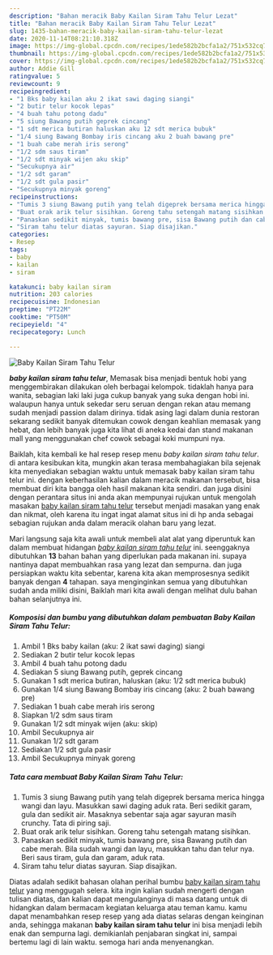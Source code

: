 ```yaml
---
description: "Bahan meracik Baby Kailan Siram Tahu Telur Lezat"
title: "Bahan meracik Baby Kailan Siram Tahu Telur Lezat"
slug: 1435-bahan-meracik-baby-kailan-siram-tahu-telur-lezat
date: 2020-11-14T08:21:10.318Z
image: https://img-global.cpcdn.com/recipes/1ede582b2bcfa1a2/751x532cq70/baby-kailan-siram-tahu-telur-foto-resep-utama.jpg
thumbnail: https://img-global.cpcdn.com/recipes/1ede582b2bcfa1a2/751x532cq70/baby-kailan-siram-tahu-telur-foto-resep-utama.jpg
cover: https://img-global.cpcdn.com/recipes/1ede582b2bcfa1a2/751x532cq70/baby-kailan-siram-tahu-telur-foto-resep-utama.jpg
author: Addie Gill
ratingvalue: 5
reviewcount: 9
recipeingredient:
- "1 Bks baby kailan aku 2 ikat sawi daging siangi"
- "2 butir telur kocok lepas"
- "4 buah tahu potong dadu"
- "5 siung Bawang putih geprek cincang"
- "1 sdt merica butiran haluskan aku 12 sdt merica bubuk"
- "1/4 siung Bawang Bombay iris cincang aku 2 buah bawang pre"
- "1 buah cabe merah iris serong"
- "1/2 sdm saus tiram"
- "1/2 sdt minyak wijen aku skip"
- "Secukupnya air"
- "1/2 sdt garam"
- "1/2 sdt gula pasir"
- "Secukupnya minyak goreng"
recipeinstructions:
- "Tumis 3 siung Bawang putih yang telah digeprek bersama merica hingga wangi dan layu. Masukkan sawi daging aduk rata. Beri sedikit garam, gula dan sedikit air. Masaknya sebentar saja agar sayuran masih crunchy. Tata di piring saji."
- "Buat orak arik telur sisihkan. Goreng tahu setengah matang sisihkan."
- "Panaskan sedikit minyak, tumis bawang pre, sisa Bawang putih dan cabe merah. Bila sudah wangi dan layu, masukkan tahu dan telur nya. Beri saus tiram, gula dan garam, aduk rata."
- "Siram tahu telur diatas sayuran. Siap disajikan."
categories:
- Resep
tags:
- baby
- kailan
- siram

katakunci: baby kailan siram 
nutrition: 203 calories
recipecuisine: Indonesian
preptime: "PT22M"
cooktime: "PT50M"
recipeyield: "4"
recipecategory: Lunch

---
```



![Baby Kailan Siram Tahu Telur](https://img-global.cpcdn.com/recipes/1ede582b2bcfa1a2/751x532cq70/baby-kailan-siram-tahu-telur-foto-resep-utama.jpg)

<b><i>baby kailan siram tahu telur</i></b>, Memasak bisa menjadi bentuk hobi yang menggembirakan dilakukan oleh berbagai kelompok. tidaklah hanya para wanita, sebagian laki laki juga cukup banyak yang suka dengan hobi ini. walaupun hanya untuk sekedar seru seruan dengan rekan atau memang sudah menjadi passion dalam dirinya. tidak asing lagi dalam dunia restoran sekarang sedikit banyak ditemukan cowok dengan keahlian memasak yang hebat, dan lebih banyak juga kita lihat di aneka kedai dan stand makanan mall yang menggunakan chef cowok sebagai koki mumpuni nya.



Baiklah, kita kembali ke hal resep resep menu <i>baby kailan siram tahu telur</i>. di antara kesibukan kita, mungkin akan terasa membahagiakan bila sejenak kita menyediakan sebagian waktu untuk memasak baby kailan siram tahu telur ini. dengan keberhasilan kalian dalam meracik makanan tersebut, bisa membuat diri kita bangga oleh hasil makanan kita sendiri. dan juga disini dengan perantara situs ini anda akan mempunyai rujukan untuk mengolah masakan <u>baby kailan siram tahu telur</u> tersebut menjadi masakan yang enak dan nikmat, oleh karena itu ingat ingat alamat situs ini di hp anda sebagai sebagian rujukan anda dalam meracik olahan baru yang lezat.


Mari langsung saja kita awali untuk membeli alat alat yang diperuntuk kan dalam membuat hidangan <u><i>baby kailan siram tahu telur</i></u> ini. seenggaknya dibutuhkan <b>13</b> bahan bahan yang diperlukan pada makanan ini. supaya nantinya dapat membuahkan rasa yang lezat dan sempurna. dan juga persiapkan waktu kita sebentar, karena kita akan memprosesnya sedikit banyak dengan <b>4</b> tahapan. saya menginginkan semua yang dibutuhkan sudah anda miliki disini, Baiklah mari kita awali dengan melihat dulu bahan bahan selanjutnya ini.

<!--inarticleads1-->

##### Komposisi dan bumbu yang dibutuhkan dalam pembuatan Baby Kailan Siram Tahu Telur:

1. Ambil 1 Bks baby kailan (aku: 2 ikat sawi daging) siangi
1. Sediakan 2 butir telur kocok lepas
1. Ambil 4 buah tahu potong dadu
1. Sediakan 5 siung Bawang putih, geprek cincang
1. Gunakan 1 sdt merica butiran, haluskan (aku: 1/2 sdt merica bubuk)
1. Gunakan 1/4 siung Bawang Bombay iris cincang (aku: 2 buah bawang pre)
1. Sediakan 1 buah cabe merah iris serong
1. Siapkan 1/2 sdm saus tiram
1. Gunakan 1/2 sdt minyak wijen (aku: skip)
1. Ambil Secukupnya air
1. Gunakan 1/2 sdt garam
1. Sediakan 1/2 sdt gula pasir
1. Ambil Secukupnya minyak goreng




<!--inarticleads2-->

##### Tata cara membuat Baby Kailan Siram Tahu Telur:

1. Tumis 3 siung Bawang putih yang telah digeprek bersama merica hingga wangi dan layu. Masukkan sawi daging aduk rata. Beri sedikit garam, gula dan sedikit air. Masaknya sebentar saja agar sayuran masih crunchy. Tata di piring saji.
1. Buat orak arik telur sisihkan. Goreng tahu setengah matang sisihkan.
1. Panaskan sedikit minyak, tumis bawang pre, sisa Bawang putih dan cabe merah. Bila sudah wangi dan layu, masukkan tahu dan telur nya. Beri saus tiram, gula dan garam, aduk rata.
1. Siram tahu telur diatas sayuran. Siap disajikan.




Diatas adalah sedikit bahasan olahan perihal bumbu <u>baby kailan siram tahu telur</u> yang menggugah selera. kita ingin kalian sudah mengerti dengan tulisan diatas, dan kalian dapat mengulanginya di masa datang untuk di hidangkan dalam bermacam kegiatan keluarga atau teman kamu. kamu dapat menambahkan resep resep yang ada diatas selaras dengan keinginan anda, sehingga makanan <b>baby kailan siram tahu telur</b> ini bisa menjadi lebih enak dan sempurna lagi. demikianlah penjabaran singkat ini, sampai bertemu lagi di lain waktu. semoga hari anda menyenangkan.
